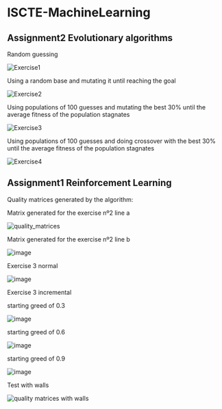 # ISCTE-MachineLearning

<h2>Assignment2 Evolutionary algorithms</h2>

<p>Random guessing</p>

![Exercise1](https://user-images.githubusercontent.com/24848457/139558229-a6a2672e-de62-4c49-9de1-b4d7eff178da.png)

<p>Using a random base and mutating it until reaching the goal</p>

![Exercise2](https://user-images.githubusercontent.com/24848457/139558231-a9ab9c1c-77fd-40dd-93ca-319d44694f08.png)

<p>Using populations of 100 guesses and mutating the best 30% until the average fitness of the population stagnates</p>

![Exercise3](https://user-images.githubusercontent.com/24848457/139558232-343cbbc6-f0ba-4f5f-ac15-d37482e432e3.png)

<p>Using populations of 100 guesses and doing crossover with the best 30% until the average fitness of the population stagnates</p>

![Exercise4](https://user-images.githubusercontent.com/24848457/139558233-e84b66ec-9527-4f2e-91e5-06b947ead667.png)


<h2>Assignment1 Reinforcement Learning</h2>
<p>Quality matrices generated by the algorithm:</p>
<p>Matrix  generated for the exercise nº2 line a</p>

![quality_matrices](https://user-images.githubusercontent.com/24848457/137046572-d6282373-84aa-4ed7-9649-e55bf4ffa8bb.png)

<p>Matrix  generated for the exercise nº2 line b</p>

![image](https://user-images.githubusercontent.com/24848457/137590071-33fa3ede-51d0-40bb-81bd-7ae44a83da8f.png)

<p>Exercise 3 normal<p>

![image](https://user-images.githubusercontent.com/24848457/137600671-a80ab26f-cd3b-4667-a5b6-f855f00e5fe8.png)


<p>Exercise 3 incremental<p>

starting greed of 0.3

![image](https://user-images.githubusercontent.com/24848457/137600584-d45b551f-dc29-4d4e-909c-036ebeffca8b.png)

starting greed of 0.6

![image](https://user-images.githubusercontent.com/24848457/137600588-f068ef61-2461-4a6a-b1d1-faaa17fbdb18.png)

starting greed of 0.9

![image](https://user-images.githubusercontent.com/24848457/137600592-38d03a2d-d4ee-47ad-9e1b-bb2b8df0c317.png)

<p>Test with walls<p>

![quality matrices with walls](https://user-images.githubusercontent.com/24848457/137135449-6fc19431-5c85-4c8b-b31c-1c2c20558cfc.png)
 
